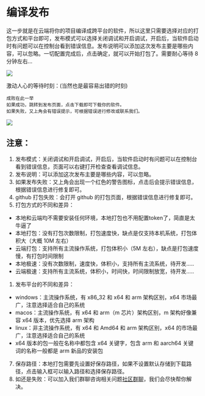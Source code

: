 # 编译发布

这一步就是在云端将你的项目编译成跨平台的软件，所以这里只需要选择对应的打包方式和平台即可，发布模式可以选择关闭调试和开启调试，开启后，当软件启动时有问题可以在控制台看到错误信息。发布说明可以添加这次发布主要是哪些内容，可以忽略。一切配置完成后，点击确定，就可以开始打包了。需要耐心等待 8 分钟左右...

![](../static/imgs/publish1.webp)

激动人心的等待时刻：(当然也是最容易出错的时刻)

```
成败在此一举
如果成功，跳转到发布页面，点击下载即可下载你的软件。
如果失败，又上角会有错误提示，可根据错误进行修改或联系我们。
```

![](../static/imgs/building1.webp)

## 注意：

1. 发布模式：关闭调试和开启调试，开启后，当软件启动时有问题可以在控制台看到错误信息，页面可以右键打开检查查看调试信息。
2. 发布说明：可以添加这次发布主要是哪些内容，可以忽略。
3. 如果发布失败：又上角会出现一个红色的警告图标，点击后会提示错误信息，根据错误信息进行修复即可。
4. github 打包失败：会打开 github 的打包页面，根据错误信息进行修复即可。
5. 打包方式的不同和差异：

-   本地和云端均不需要安装任何环境，本地打包也不用配置token了，简直是太牛逼了
-   本地打包：没有打包次数限制，打包速度快，缺点是仅支持本机系统，打包体积大（大概 10M 左右）
-   云端打包：支持所有主流操作系统，打包体积小（5M 左右），缺点是打包速度慢，有打包时间限制
-   本地极速：没有次数限制，速度快，体积小，支持所有主流系统，待开发.....
-   云端极速：支持所有主流系统，体积小，时间快，时间限制放宽，待开发.....

1. 发布平台的不同和差异：

-   windows：主流操作系统，有 x86_32 和 x64 和 arm 架构区别，x64 市场最广，注意选择适合自己的系统
-   macos：主流操作系统，有 x64 和 arm（m 芯片）架构区别，m 架构好像兼容 x64 版本，优先选择 arm 架构
-   linux：非主流操作系统，有 x64 和 Amd64 和 arm 架构区别，x64 的市场最广，注意选择适合自己的系统
-   x64 版本的包一般在名称中都包含 x64 关键字，包含 arm 和 aarch64 关键词的名称一般都是 arm 新品的安装包

7.  保存路径：本地打包需要先设置好保存路径，如果不设置默认存储到下载路径，点击输入框可以输入路径和选择保存路径。
8.  如还是失败：可以加入我们群聊咨询相关问题[社区群聊](../exchange/index.md)，我们会尽快帮你解决。
